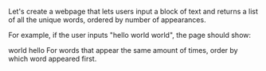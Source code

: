 Let's create a webpage that lets users input a block of text and returns a list of all the unique words, ordered by number of appearances.

For example, if the user inputs "hello world world", the page should show:

world
hello
For words that appear the same amount of times, order by which word appeared first.